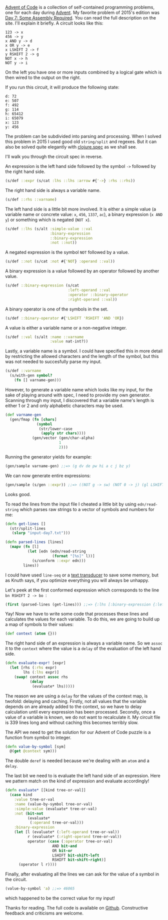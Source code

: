 [Advent of Code](http://adventofcode.com/) is a collection of
self-contained programming problems, one for each day during
[Advent](https://en.wikipedia.org/wiki/Advent). My favorite problem of
2015's edition was [Day 7: Some Assembly
Required](http://adventofcode.com/2015/day/7).  You can read the full
description on the site. I'll explain it briefly. A circuit looks like this:

``` abap
123 -> x
456 -> y
x AND y -> d
x OR y -> e
x LSHIFT 2 -> f
y RSHIFT 2 -> g
NOT x -> h
NOT y -> i
```

On the left you have one or more inputs combined by a logical gate which is
then wired to the output on the right.

If you run this circuit, it will produce the following state:

```
d: 72
e: 507
f: 492
g: 114
h: 65412
i: 65079
x: 123
y: 456
```

The problem can be subdivided into parsing and processing. When I
solved this problem in 2015 I used good old `string/split` and
regexes. But it can also be solved quite elegantly with
[clojure.spec](https://clojure.org/guides/spec) as we shall see.

I'll walk you through the circuit spec in reverse.


An expression is the left hand side followed by the symbol `->` followed by the right hand side.

``` clojure
(s/def ::expr (s/cat :lhs ::lhs :arrow #{'->} :rhs ::rhs))
```

The right hand side is always a variable name.

``` clojure
(s/def ::rhs ::varname)
```

The left hand side is a little bit more involved. It is either a
simple value (a variable name or concrete value: `x`, `456`, `1337`,
`ac`), a binary expression (`x AND y`) or something which is negated
(`NOT x`).

``` clojure
(s/def ::lhs (s/alt :simple-value ::val
                    :binary-expression
                    ::binary-expression
                    :not ::not))
```

A negated expression is the symbol `NOT` followed by a value.


``` clojure
(s/def ::not (s/cat :not #{'NOT} :operand ::val))
```

A binary expression is a value followed by an operator followed by another value.


``` clojure
(s/def ::binary-expression (s/cat
                            :left-operand ::val
                            :operator ::binary-operator
                            :right-operand ::val))
```

A binary operator is one of the symbols in the set.

``` clojure
(s/def ::binary-operator #{'LSHIFT 'RSHIFT 'AND 'OR})
```

A value is either a variable name or a non-negative integer.


``` clojure
(s/def ::val (s/alt :name ::varname
                    :value nat-int?))
```


Lastly, a variable name is a symbol. I could have specified this in
more detail by restricting the allowed characters and the length of
the symbol, but this was not needed to succesfully parse my input.

``` clojure
(s/def ::varname
  (s/with-gen symbol?
    (fn [] varname-gen)))
```

However, to generate a variable name which looks like my input, for
the sake of playing around with spec, I need to provide my own
generator. Scanning through my input, I discovered that a variable
name's length is either 1 or 2 and only alphabetic characters may be
used.

``` clojure
(def varname-gen
  (gen/fmap (fn [chars]
              (symbol
               (str/lower-case
                (apply str chars))))
            (gen/vector (gen/char-alpha)
                        1
                        2)))
```

Running the generator yields for example:

``` clojure
(gen/sample varname-gen) ;;=> (g dv de pw hi a c j bz y)
```

We can now generate entire expressions:

``` clojure
(gen/sample (s/gen ::expr)) ;;=> ((NOT g -> sw) (NOT 0 -> j) (gl LSHIFT 0 -> q) (NOT 1 -> ly) (NOT 2 -> j) (ug -> o) (p RSHIFT 0 -> p) (NOT oj -> dz) (ih -> m) (NOT 5 -> fc))
```

Looks good.

To read the lines from the input file I cheated a little bit by using
`edn/read-string` which parses raw strings to a vector of symbols and
numbers for me:

``` clojure
(defn get-lines []
  (str/split-lines
   (slurp "input-day7.txt")))

(defn parsed-lines [lines]
  (mapv (fn [l]
          (let [edn (edn/read-string
                     (format "[%s]" l))]
            (s/conform ::expr edn)))
        lines))
```

I could have used `line-seq` or a [text transducer](https://stackoverflow.com/a/47354316/6264)
to save some memory, but as Knuth says, if you optimize everything you will always
be unhappy.

Let's peek at the first conformed expression which corresponds to the
line `bn RSHIFT 2 -> bo `:

``` clojure
(first (parsed-lines (get-lines))) ;;=> {:lhs [:binary-expression {:left-operand [:name bn], :operator RSHIFT, :right-operand [:value 2]}], :arrow ->, :rhs bo}
```

Yay! Now we have to write some code that processes these lines and
calculates the values for each variable. To do this, we are going to
build up a map of symbols to their values:

``` clojure
(def context (atom {}))
```

The right hand side of an expression is always a variable name. So we
`assoc` it to the `context` where the value is a `delay` of the
evaluation of the left hand side.

``` clojure
(defn evaluate-expr! [expr]
  (let [rhs (:rhs expr)
        lhs (:lhs expr)]
    (swap! context assoc rhs
           (delay
            (evaluate* lhs)))))
```

The reason we are using a `delay` for the values of the context map,
is twofold: delaying and caching.  Firstly, not all values that the
variable depends on are already added to the context, so we have to
delay calculation until every expression has been processed. Secondly,
once a value of a variable is known, we do not want to recalculate
it. My circuit file is 339 lines long and without caching this becomes
terribly slow.

The API we need to get the solution for our Advent of Code puzzle is a
function from symbol to integer.

``` clojure
(defn value-by-symbol [sym]
  @(get @context sym)))
```

The double `deref` is needed because we're dealing with an `atom` and a `delay`.

The last bit we need to is evaluate the left hand side of an
expression. Here we pattern match on the kind of expression and
evaluate accordingly!


``` clojure
(defn evaluate* [[kind tree-or-val]]
  (case kind
    :value tree-or-val
    :name (value-by-symbol tree-or-val)
    :simple-value (evaluate* tree-or-val)
    :not (bit-not
          (evaluate*
           (:operand tree-or-val)))
    :binary-expression
    (let [l (evaluate* (:left-operand tree-or-val))
          r (evaluate* (:right-operand tree-or-val))
          operator (case (:operator tree-or-val)
                     AND bit-and
                     OR bit-or
                     LSHIFT bit-shift-left
                     RSHIFT bit-shift-right)]
      (operator l r))))
```


Finally, after evaluating all the lines we can ask for the value of a
symbol in the circuit.

``` clojure
(value-by-symbol 'a) ;;=> 46065
```

which happened to be the correct value for my input!

Thanks for reading. The full code is available on
[Github](https://github.com/borkdude/aoc2015_day7). Constructive
feedback and criticisms are welcome.
